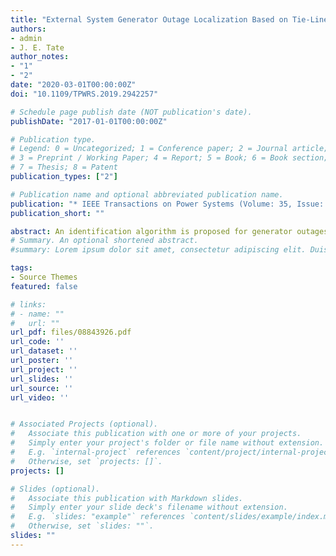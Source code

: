```yaml
---
title: "External System Generator Outage Localization Based on Tie-Line Synchrophasor Measurements"
authors:
- admin
- J. E. Tate
author_notes:
- "1"
- "2"
date: "2020-03-01T00:00:00Z"
doi: "10.1109/TPWRS.2019.2942257"

# Schedule page publish date (NOT publication's date).
publishDate: "2017-01-01T00:00:00Z"

# Publication type.
# Legend: 0 = Uncategorized; 1 = Conference paper; 2 = Journal article;
# 3 = Preprint / Working Paper; 4 = Report; 5 = Book; 6 = Book section;
# 7 = Thesis; 8 = Patent
publication_types: ["2"]

# Publication name and optional abbreviated publication name.
publication: "* IEEE Transactions on Power Systems (Volume: 35, Issue: 2, March 2020)"
publication_short: ""

abstract: An identification algorithm is proposed for generator outages in external systems given tie-line flow measurements and pre-outage linear sensitivity factors. The problem is challenging due to limited information available to operators in interconnected systems. To overcome the underdetermined nature of the problem (the number of tie-line measurements is smaller than the number of generators), a clustering method based on pivoted QR decomposition is implemented so that the outage location can be identified to the area of origination. Two test systems, the 68-bus New England system and the 500-bus synthetic system, were used for validation. The results demonstrate that with limited knowledge of the external system, the algorithm is able to identify the correct generator cluster in all cases. Another advantage of the proposed algorithm is its high efficiency, which enables detection within sub-milliseconds. In addition, an estimation of the cluster injection change is also provided by the algorithm.
# Summary. An optional shortened abstract.
#summary: Lorem ipsum dolor sit amet, consectetur adipiscing elit. Duis posuere tellus ac convallis placerat. Proin tincidunt magna sed ex sollicitudin condimentum.

tags:
- Source Themes
featured: false

# links:
# - name: ""
#   url: ""
url_pdf: files/08843926.pdf
url_code: ''
url_dataset: ''
url_poster: ''
url_project: ''
url_slides: ''
url_source: ''
url_video: ''


# Associated Projects (optional).
#   Associate this publication with one or more of your projects.
#   Simply enter your project's folder or file name without extension.
#   E.g. `internal-project` references `content/project/internal-project/index.md`.
#   Otherwise, set `projects: []`.
projects: []

# Slides (optional).
#   Associate this publication with Markdown slides.
#   Simply enter your slide deck's filename without extension.
#   E.g. `slides: "example"` references `content/slides/example/index.md`.
#   Otherwise, set `slides: ""`.
slides: ""
---
```


<!-- {{% alert note %}}
Click the *Cite* button above to demo the feature to enable visitors to import publication metadata into their reference management software.
{{% /alert %}}

{{% alert note %}}
Click the *Slides* button above to demo Academic's Markdown slides feature.
{{% /alert %}}

Supplementary notes can be added here, including [code and math](https://sourcethemes.com/academic/docs/writing-markdown-latex/).
 -->